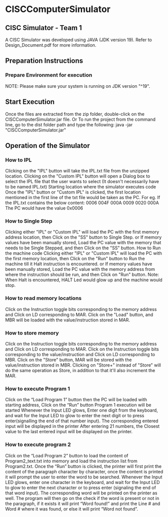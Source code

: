 # CISCComputerSimulator
## CISC Simulator - Team 1
A CISC Simulator was developed using JAVA (JDK version 19).
Refer to Design_Document.pdf for more information.

## Preparation Instructions
### Prepare Environment for execution
NOTE: Please make sure your system is running on JDK version "^19".

## Start Execution
Once the files are extracted from the zip folder, double-click on the CISCComputerSimulator.jar file.
Or
To run the project from the command line, go to the dist folder path and type the following: java -jar "CISCComputerSimulator.jar"

## Operation of the Simulator
### How to IPL
Clicking on the "IPL" button will take the IPL.txt file from the unzipped location.
Clicking on the "Custom IPL" button will open a Dialog box to select the IPL file that the user wants to select (It doesn't necessarily have to be named IPL.txt)
Starting location where the simulator executes code
Once the "IPL" button or "Custom IPL" is clicked, the first location mentioned in the first line of the txt file would be taken as the PC.
For eg. If the IPL.txt contains the below content:
0006 004F
000A 0009
0020 000A
The PC would have the value 0x0006
### How to Single Step
Clicking either "IPL" or "Custom IPL" will load the PC with the first memory address location, then Click on the "SS" button to Single Step.
or
If memory values have been manually stored, Load the PC value with the memory that needs to be Single Stepped, and then Click on the "SS" button.
How to Run the machine code
Clicking either "IPL" or "Custom IPL" will load the PC with the first memory location, then Click on the "Run" button to Run the machine till it Halt instruction is encountered.
or
If memory values have been manually stored, Load the PC value with the memory address from where the instruction should be run, and then Click on "Run" button.
Note: When Halt is encountered, HALT Led would glow up and the machine would stop.
### How to read memory locations
Click on the Instruction toggle bits corresponding to the memory address and Click on LD corresponding to MAR.
Click on the "Load" button, and MBR will be loaded with the value/instruction stored in MAR.
### How to store memory
Click on the Instruction toggle bits corresponding to the memory address and Click on LD corresponding to MAR.
Click on the Instruction toggle bits corresponding to the value/instruction and Click on LD corresponding to MBR.
Click on the "Store" button, MAR will be stored with the value/instruction stored in MBR.
Clicking on "Store+" instead of "Store" will do the same operation as Store, in addition to that it'll also increment the MAR.

### How to execute Program 1
Click on the “Load Program 1” button then the PC will be loaded with starting address, Click on the “Run” button
Program 1 execution will be started 
Whenever the Input LED glows, Enter one digit from the keyboard, and wait for the Input LED to glow to enter the next digit or to press enter(signalling the end of that number input).
The corresponding entered input will be displayed in the printer
After entering 21 numbers, the Closest value to the last entered input will be displayed on the printer. 

### How to execute program 2
Click on the “Load Program 2” button to load the content of Program2_text.txt into memory and load the instruction list from Program2.txt. 
Once the “Run” button is clicked, the printer will first print the content of the paragraph character by character, once the content is printed it will prompt the user to enter the word to be searched.
Whenever the Input LED glows, enter one character in the keyboard, and wait for the Input LED to glow to enter the next character or to press enter (signaling the end of that word input).
The corresponding word will be printed on the printer as well.
The program will then go on the check if the word is present or not in the paragraph, if it exists it will print “Word found!” and print the Line # and Word # where it was found, or else it will print “Word not found”. 
